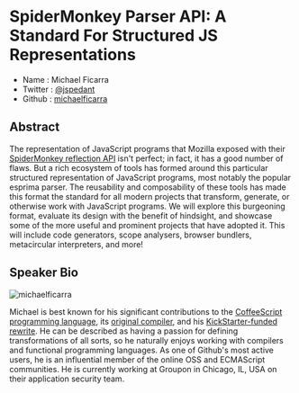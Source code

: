 # SpiderMonkey Parser API: A Standard For Structured JS Representations

* Name      : Michael Ficarra
* Twitter   : [@jspedant](https://twitter.com/jspedant)
* Github    : [michaelficarra](https://github.com/michaelficarra)

## Abstract

The representation of JavaScript programs that Mozilla exposed with their
[SpiderMonkey reflection API](https://developer.mozilla.org/en-US/docs/SpiderMonkey/Parser_API)
isn't perfect; in fact, it has a good number of flaws. But a rich ecosystem of
tools has formed around this particular structured representation of JavaScript
programs, most notably the popular esprima parser. The reusability and
composability of these tools has made this format the standard for all modern
projects that transform, generate, or otherwise work with JavaScript programs.
We will explore this burgeoning format, evaluate its design with the benefit of
hindsight, and showcase some of the more useful and prominent projects that
have adopted it. This will include code generators, scope analysers, browser
bundlers, metacircular interpreters, and more!

## Speaker Bio

![michaelficarra](https://raw.github.com/cascadiajs/2013.cascadiajs.com/master/images/michaelficarra.jpg)

Michael is best known for his significant contributions to the
[CoffeeScript programming language](http://coffeescript.org/), its
[original compiler](https://github.com/jashkenas/coffee-script), and his
[KickStarter-funded rewrite](https://github.com/michaelficarra/CoffeeScriptRedux).
He can be described as having a passion for defining transformations of all
sorts, so he naturally enjoys working with compilers and functional programming
languages. As one of Github's most active users, he is an influential member
of the online OSS and ECMAScript communities. He is currently working at
Groupon in Chicago, IL, USA on their application security team.
